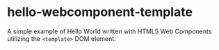 # hello-webcomponent-template
A simple example of Hello World written with HTML5 Web Components utilizing the `<template>` DOM element.


